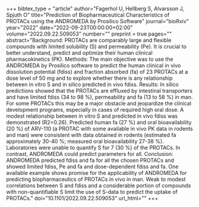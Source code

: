 +++
bibtex_type = "article"
author="Fagerhol U, Hellberg S, Alvarsson J, Spjuth O"
title="Prediction of Biopharmaceutical Characteristics of PROTACs using the ANDROMEDA by Prosilico Software"
journal="bioRxiv"
year="2022"
date="2022-09-23T00:00:00+02:00"
volume="2022.09.22.509053"
number=""
preprint = true
pages=""
abstract="Background: PROTACs are comparably large and flexible compounds with limited solubility (S) and permeability (Pe). It is crucial to better understand, predict and optimize their human clinical pharmacokinetics (PK). Methods: The main objective was to use the ANDROMEDA by Prosilico software to predict the human clinical in vivo dissolution potential (fdiss) and fraction absorbed (fa) of 23 PROTACs at a dose level of 50 mg and to explore whether there is any relationship between in vitro S and in silico predicted in vivo fdiss. Results: In silico predictions showed that the PROTACs are effluxed by intestinal transporters and have limited fdiss (34 to 98 %), permeability and fa (13 to 58 %) in man. For some PROTACs this may be a major obstacle and jeopardize the clinical development programs, especially in cases of required high oral dose. A modest relationship between in vitro S and predicted in vivo fdiss was demonstrated (R2=0.26). Predicted human fa (27 %) and oral bioavailability (20 %) of ARV-110 (a PROTAC with some available in vivo PK data in rodents and man) were consistent with data obtained in rodents (estimated fa approximately 30-40 %; measured oral bioavailability 27-38 %). Laboratories were unable to quantify S for 7 (30 %) of the PROTACs. In contrast, ANDROMEDA could predict parameters for all. Conclusion: ANDROMEDA predicted fdiss and fa for all the chosen PROTACs and showed limited fdiss, Pe and fa and dose-dependent fdiss and fa. One available example shows promise for the applicability of ANDROMEDA for predicting biopharmaceutics of PROTACs in vivo in man. Weak to modest correlations between S and fdiss and a considerable portion of compounds with non-quantifiable S limit the use of S-data to predict the uptake of PROTACs."
doi="10.1101/2022.09.22.509053"
url_html=""
+++
